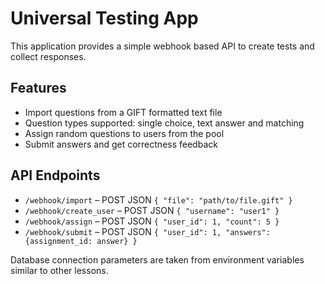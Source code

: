 # Universal Testing App

This application provides a simple webhook based API to create tests and collect responses.

## Features
* Import questions from a GIFT formatted text file
* Question types supported: single choice, text answer and matching
* Assign random questions to users from the pool
* Submit answers and get correctness feedback

## API Endpoints
* `/webhook/import` – POST JSON `{ "file": "path/to/file.gift" }`
* `/webhook/create_user` – POST JSON `{ "username": "user1" }`
* `/webhook/assign` – POST JSON `{ "user_id": 1, "count": 5 }`
* `/webhook/submit` – POST JSON `{ "user_id": 1, "answers": {assignment_id: answer} }`

Database connection parameters are taken from environment variables similar to other lessons.
